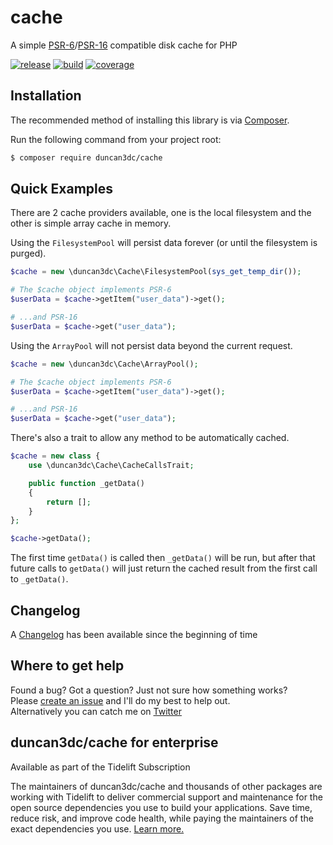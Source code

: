 # cache
A simple [PSR-6](http://www.php-fig.org/psr/psr-6/)/[PSR-16](http://www.php-fig.org/psr/psr-16/) compatible disk cache for PHP
 
[![release](https://poser.pugx.org/duncan3dc/cache/version.svg)](https://packagist.org/packages/duncan3dc/cache)
[![build](https://travis-ci.org/duncan3dc/cache.svg?branch=master)](https://travis-ci.org/duncan3dc/cache)
[![coverage](https://codecov.io/gh/duncan3dc/cache/graph/badge.svg)](https://codecov.io/gh/duncan3dc/cache)


## Installation

The recommended method of installing this library is via [Composer](//getcomposer.org/).

Run the following command from your project root:

```bash
$ composer require duncan3dc/cache
```


## Quick Examples

There are 2 cache providers available, one is the local filesystem and the other is simple array cache in memory.

Using the `FilesystemPool` will persist data forever (or until the filesystem is purged).

```php
$cache = new \duncan3dc\Cache\FilesystemPool(sys_get_temp_dir());

# The $cache object implements PSR-6
$userData = $cache->getItem("user_data")->get();

# ...and PSR-16
$userData = $cache->get("user_data");
```

Using the `ArrayPool` will not persist data beyond the current request.

```php
$cache = new \duncan3dc\Cache\ArrayPool();

# The $cache object implements PSR-6
$userData = $cache->getItem("user_data")->get();

# ...and PSR-16
$userData = $cache->get("user_data");
```

There's also a trait to allow any method to be automatically cached.

```php
$cache = new class {
    use \duncan3dc\Cache\CacheCallsTrait;

    public function _getData()
    {
        return [];
    }
};

$cache->getData();
```

The first time `getData()` is called then `_getData()` will be run, but after that future calls to `getData()` will just return the cached result from the first call to `_getData()`.


## Changelog
A [Changelog](CHANGELOG.md) has been available since the beginning of time


## Where to get help
Found a bug? Got a question? Just not sure how something works?  
Please [create an issue](//github.com/duncan3dc/cache/issues) and I'll do my best to help out.  
Alternatively you can catch me on [Twitter](https://twitter.com/duncan3dc)


## duncan3dc/cache for enterprise

Available as part of the Tidelift Subscription

The maintainers of duncan3dc/cache and thousands of other packages are working with Tidelift to deliver commercial support and maintenance for the open source dependencies you use to build your applications. Save time, reduce risk, and improve code health, while paying the maintainers of the exact dependencies you use. [Learn more.](https://tidelift.com/subscription/pkg/packagist-duncan3dc-cache?utm_source=packagist-duncan3dc-cache&utm_medium=referral&utm_campaign=readme)
